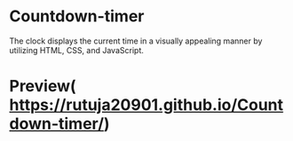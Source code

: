 # Countdown-timer
 The clock displays the current time in a visually appealing manner by utilizing HTML, CSS, and JavaScript.

# Preview( https://rutuja20901.github.io/Countdown-timer/)
